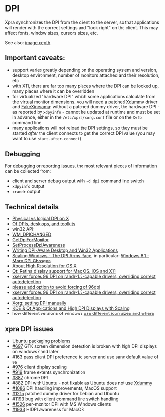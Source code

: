 # DPI

Xpra synchronizes the DPI from the client to the server, so that applications will render with the correct settings and "look right" on the client.
This may affect fonts, window sizes, cursors sizes, etc.

See also: [image depth](./Image-Depth.md)

## Important caveats:
* support varies greatly depending on the operating system and version, desktop environment, number of monitors attached and their resolution, etc
* with X11, there are far too many places where the DPI can be looked up, many places where it can be overridden
* for virtualized "hardware DPI" which some applications calculate from the virtual monitor dimensions, you will need a patched [Xdummy](./Xdummy) driver and [FakeXinerama](../../../libfakeXinerama): without a patched dummy driver, the hardware DPI - as reported by `xdpyinfo` - cannot be updated at runtime and must be set in advance, either in the `/etc/xpra/xorg.conf` file or on the `Xvfb` command line
* many applications will not reload the DPI settings, so they must be started _after_ the client connects to get the correct DPI value (you may want to use `start-after-connect`)


## Debugging
For [debugging](https://github.com/Xpra-org/xpra/wiki/Debugging) or [reporting issues](https://github.com/Xpra-org/xphttps://github.com/Xpra-org/xpra/issues/new), the most relevant pieces of information can be collected from:
* client and server debug output with `-d dpi` command line switch
* `xdpyinfo` output
* `xrandr` output


## Technical details
* [Physical vs logical DPI on X](https://www.mail-archive.com/xorg-devel@lists.x.org/msg57713.html)
* [Of DPIs, desktops, and toolkits](https://www.happyassassin.net/2015/07/09/of-dpis-desktops-and-toolkits/)
* win32 API:
 * [WM_DPICHANGED](https://msdn.microsoft.com/en-us/library/windows/desktop/dn312083(v=vs.85).aspx)
 * [GetDpiForMonitor](https://msdn.microsoft.com/en-us/library/windows/desktop/dn302058(v=vs.85).aspx)
 * [SetProcessDpiAwareness](https://msdn.microsoft.com/en-us/library/windows/desktop/dn302122.aspx)
 * [Writing DPI-Aware Desktop and Win32 Applications](https://msdn.microsoft.com/en-us/library/windows/desktop/dn469266(v=vs.85).aspx)
* [Scaling Windows - The DPI Arms Race](http://www.anandtech.com/show/7939/scaling-windows-the-dpi-arms-race), in particular: [Windows 8.1 - More DPI Changes](http://www.anandtech.com/show/7939/scaling-windows-the-dpi-arms-race/5)
* [About High Resolution for OS X](https://developer.apple.com/library/mac/documentation/GraphicsAnimation/Conceptual/HighResolutionOSX/Introduction/Introduction.html)
* [Qt: Retina display support for Mac OS, iOS and X11](http://blog.qt.io/blog/2013/04/25/retina-display-support-for-mac-os-ios-and-x11/)
* [xserver forces 96 DPI on randr-1.2-capable drivers, overriding correct autodetection](https://bugs.freedesktop.org/show_bug.cgi?id=23705)
* [please add option to avoid forcing of 96dpi](https://gitlab.freedesktop.org/xorg/xservhttps://github.com/Xpra-org/xpra/issues/253)
* [xserver forces 96 DPI on randr-1.2-capable drivers, overriding correct autodetection](https://bugs.freedesktop.org/show_bug.cgi?id=23705)
* [Xorg: setting DPI manually](https://wiki.archlinux.org/index.php/xorg#Setting_DPI_manually)
* [KDE & Qt Applications and High DPI Displays with Scaling](https://cullmann.io/posts/kde-qt-highdpi-scaling/)
* how different versions of windows [use different icon sizes and where](http://stackoverflow.com/a/3244679/428751)


## xpra DPI issues
* [Ubuntu packaging problems](./Distribution-Packages-Ubuntu)
* [#697](https://github.com/Xpra-org/xpra/issues/697) GTK screen dimension detection is broken with high DPI displays on windows7 and later
* [#163](https://github.com/Xpra-org/xpra/issues/163) pass client DPI preference to server and use sane default value of `96`
* [#976](https://github.com/Xpra-org/xpra/issues/976) client display scaling
* [#919](https://github.com/Xpra-org/xpra/issues/919) frame extents synchronization
* [#887](https://github.com/Xpra-org/xpra/issues/887) chrome DPI
* [#882](https://github.com/Xpra-org/xpra/issues/882) DPI with Ubuntu - not fixable as Ubuntu does not use [Xdummy](./Xdummy)
* [#1086](https://github.com/Xpra-org/xpra/issues/1086) DPI handling improvements, MacOS support
* [#1215](https://github.com/Xpra-org/xpra/issues/1215) patched dummy driver for Debian and Ubuntu
* [#1193](https://github.com/Xpra-org/xpra/issues/1193) bug with client command line switch handling
* [#1526](https://github.com/Xpra-org/xpra/issues/1526) per-monitor DPI with MS Windows clients
* [#1933](https://github.com/Xpra-org/xpra/issues/1933) HIDPI awareness for MacOS
